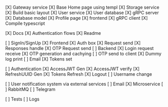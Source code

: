 [X] Gateway service
[X] Base Home page using templ
[X] Storage service
[X] Build basic layout
[X] User service
    [X] User database
    [X] gRPC server
    [X] Database model
[X] Profile page
    [X] frontend
    [X] gRPC client
[X] Compile typescript

[X] Docs
    [X] Authentication flows
    [X] Readme

[ ] SignIn/SignUp
    [X] Frontend
        [X] Auth box
        [X] Request send
        [X] Responses handle
        [X] OTP Request send
    [ ] Backend
        [X] Login request receive 
        [X] OTP generation and cachying
        [ ] OTP send to client
            [X] Dummy log print
            [ ] Email
        [X] Tokens set

[ ] Authentication
        [X] AccessJWT Gen
        [X] AccessJWT verify
        [X] RefreshUUID Gen
        [X] Tokens Refresh
        [X] Logout
        [ ] Username change

[ ] User notification system via external services
    [ ] Email 
        [X] Microservice
        [ ] RabbitMQ
    [ ] Telegram

[ ] Tests
[ ] Logs
